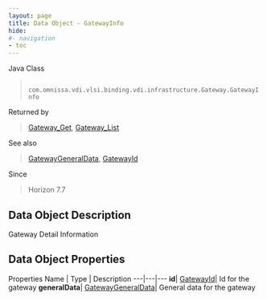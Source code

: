 ```yaml
---
layout: page
title: Data Object - GatewayInfo
hide:
#- navigation
- toc
---
```






Java Class
> ` com.omnissa.vdi.vlsi.binding.vdi.infrastructure.Gateway.GatewayInfo`

Returned by
> [Gateway_Get](vdi.infrastructure.Gateway.md#get), [Gateway_List](vdi.infrastructure.Gateway.md#list)

See also
> [GatewayGeneralData](vdi.infrastructure.Gateway.GeneralData.md), [GatewayId](vdi.entity.GatewayId.md)

Since
> Horizon 7.7


## Data Object Description

Gateway Detail Information

## Data Object Properties
Properties
Name |  Type |  Description
---|---|---
**id**| [GatewayId](vdi.entity.GatewayId.md)|  Id for the gateway
**generalData**| [GatewayGeneralData](vdi.infrastructure.Gateway.GeneralData.md)|  General data for the gateway


 
